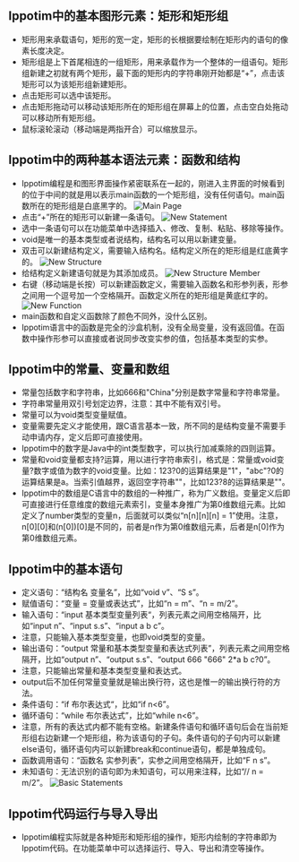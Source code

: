 ## Ippotim中的基本图形元素：矩形和矩形组
* 矩形用来承载语句，矩形的宽一定，矩形的长根据要绘制在矩形内的语句的像素长度决定。
* 矩形组是上下首尾相连的一组矩形，用来承载作为一个整体的一组语句。矩形组新建之初就有两个矩形，最下面的矩形内的字符串刚开始都是“+”，点击该矩形可以为该矩形组新建矩形。
* 点击矩形可以选中该矩形。
* 点击矩形拖动可以移动该矩形所在的矩形组在屏幕上的位置，点击空白处拖动可以移动所有矩形组。
* 鼠标滚轮滚动（移动端是两指开合）可以缩放显示。
## Ippotim中的两种基本语法元素：函数和结构
* Ippotim编程是和图形界面操作紧密联系在一起的，刚进入主界面的时候看到的位于中间的就是用以表示main函数的一个矩形组，没有任何语句。main函数所在的矩形组是白底黑字的。
![Main Page](Main&#32;Page.png)
* 点击“+”所在的矩形可以新建一条语句。
![New Statement](New&#32;Statement.png)
* 选中一条语句可以在功能菜单中选择插入、修改、复制、粘贴、移除等操作。
* void是唯一的基本类型或者说结构，结构名可以用以新建变量。
* 双击可以新建结构定义，需要输入结构名。结构定义所在的矩形组是红底黄字的。
![New Structure](New&#32;Structure.png)
* 给结构定义新建语句就是为其添加成员。
![New Structure Member](New&#32;Structure&#32;Member.png)
* 右键（移动端是长按）可以新建函数定义，需要输入函数名和形参列表，形参之间用一个逗号加一个空格隔开。函数定义所在的矩形组是黄底红字的。<br/>
![New Function](New&#32;Function.png)
* main函数和自定义函数除了颜色不同外，没什么区别。
* Ippotim语言中的函数是完全的沙盒机制，没有全局变量，没有返回值。在函数中操作形参可以直接或者说同步改变实参的值，包括基本类型的实参。
## Ippotim中的常量、变量和数组
* 常量包括数字和字符串，比如666和"China"分别是数字常量和字符串常量。
* 字符串常量用双引号划定边界，注意：其中不能有双引号。
* 常量可以为void类型变量赋值。
* 变量需要先定义才能使用，跟C语言基本一致，所不同的是结构变量不需要手动申请内存，定义后即可直接使用。
* Ippotim中的数字是Java中的int类型数字，可以执行加减乘除的四则运算。
* 常量和void变量都支持?运算，用以进行字符串索引，格式是：常量或void变量?数字或值为数字的void变量。比如：123?0的运算结果是"1"，"abc"?0的运算结果是a。当索引值越界，返回空字符串""，比如123?8的运算结果是""。
* Ippotim中的数组是C语言中的数组的一种推广，称为广义数组。变量定义后即可直接进行任意维度的数组元素索引，变量本身推广为第0维数组元素。比如定义了number类型的变量n，后面就可以类似“n[n][n][n] = 1”使用。注意，n[0][0]和(n[0])[0]是不同的，前者是n作为第0维数组元素，后者是n[0]作为第0维数组元素。
## Ippotim中的基本语句
* 定义语句：“结构名 变量名”，比如“void v”、“S s”。
* 赋值语句：“变量 = 变量或表达式”，比如“n = m”、“n = m/2”。
* 输入语句：“input 基本类型变量列表“，列表元素之间用空格隔开，比如“input n”、“input s.s”、“input a b c”。
* 注意，只能输入基本类型变量，也即void类型的变量。
* 输出语句：“output 常量和基本类型变量和表达式列表”，列表元素之间用空格隔开，比如“output n”、“output s.s”、“output 666 "666" 2*a b c?0”。
* 注意，只能输出常量和基本类型变量和表达式。
* output后不加任何常量变量就是输出换行符，这也是惟一的输出换行符的方法。
* 条件语句：“if 布尔表达式“，比如“if n<6”。
* 循环语句：“while 布尔表达式”，比如“while n<6”。
* 注意，所有的表达式内都不能有空格。新建条件语句和循环语句后会在当前矩形组右边新建一个矩形组，称为该语句的子句。条件语句的子句内可以新建else语句，循环语句内可以新建break和continue语句，都是单独成句。
* 函数调用语句：“函数名 实参列表”，实参之间用空格隔开，比如“F n s”。
* 未知语句：无法识别的语句即为未知语句，可以用来注释，比如“// n = m/2”。
![Basic Statements](Basic&#32;Statements.png)
## Ippotim代码运行与导入导出
* Ippotim编程实际就是各种矩形和矩形组的操作，矩形内绘制的字符串即为Ippotim代码。在功能菜单中可以选择运行、导入、导出和清空等操作。
